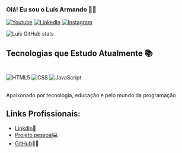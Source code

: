 

### Olá! Eu sou o Luís Armando 🖖🏻


[![Youtube](https://img.shields.io/badge/YouTube-FF0000?style=for-the-badge&logo=youtube&logoColor=white)](https://www.youtube.com/channel/UC_4ER_KHcnb-ZBrsD64bGWQ)
[![LinkedIn](https://img.shields.io/badge/LinkedIn-0077B5?style=for-the-badge&logo=linkedin&logoColor=white)](https://linkedin.com/in/luís-armando-80717a232)
[![Instagram](https://img.shields.io/badge/Instagram-E4405F?style=for-the-badge&logo=instagram&logoColor=white)](https://instagram.com/lu.dev__)


![Luís GitHub stats](https://github-readme-stats.vercel.app/api?username=Luis-devv&show_icons=true&theme=tokyonight)

## Tecnologias que Estudo Atualmente 📚

<div style="display: inline_block"><br/>
    <img align="center" alt="HTML5" src="https://img.shields.io/badge/HTML5-E34F26?style=for-the-badge&logo=html5&logoColor=white"/>
    <img align="center" alt="CSS" src="https://img.shields.io/badge/CSS3-1572B6?style=for-the-badge&logo=css3&logoColor=white"/>
    <img align="center" alt="JavaScript" src="https://img.shields.io/badge/JavaScript-323330?style=for-the-badge&logo=javascript&logoColor=F7DF1E"/>
    
</div><br/>

Apaixonado por tecnologia, educação e pelo mundo da programação

## Links Profissionais:

- [LinkdIn](https://linkedin.com/in/Luis-Devv-80717a232)👾
- [Projeto pessoal]()💻
- [GitHub](https://github.com/Luis-Devv)🤙🏻
